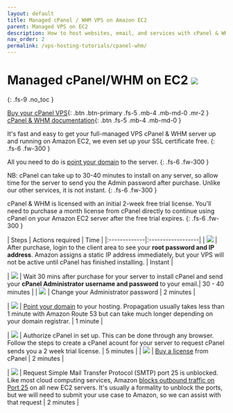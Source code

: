 ```yaml
---
layout: default
title: Managed cPanel / WHM VPS on Amazon EC2
parent: Managed VPS on EC2
description: How to host websites, email, and services with cPanel & WHM on AWS
nav_order: 2
permalink: /vps-hosting-tutorials/cpanel-whm/
---
```


# Managed cPanel/WHM on EC2 ![](/assets/wave.svg)
{: .fs-9 .no_toc }

[Buy your cPanel VPS](https://cloud.hostjane.com/vps/?appType=0&app=0){: .btn .btn-primary .fs-5 .mb-4 .mb-md-0 .mr-2 } [cPanel & WHM documentation](https://docs.cpanel.net/){: .btn .fs-5 .mb-4 .mb-md-0 }

It's fast and easy to get your full-managed VPS cPanel & WHM server up and running on Amazon EC2, we even set up your SSL certificate free. 
{: .fs-6 .fw-300 }

All you need to do is [point your domain](point-your-domain/) to the server.
{: .fs-6 .fw-300 }

<span class="purple">NB: cPanel can take up to 30-40 minutes to install on any server, so allow time for the server to send you the Admin password after purchase. Unlike our other services, it is not instant.</span>
{: .fs-6 .fw-300 }

<span class="blue">cPanel & WHM is licensed with an initial 2-week free trial license. You'll need to purchase a month license from cPanel directly to continue using cPanel on your Amazon EC2 server after the free trial expires.</span>
{: .fs-6 .fw-300 }

| Steps       | Actions required    | Time |
|:-------------|:------------------|
|   ![](/assets/one.svg)           | After purchase, login to the client area to see your **root password and IP address**. Amazon assigns a static IP address immediately, but your VPS will not be active until cPanel has finished installing. | Instant |

|   ![](/assets/two.svg)           | Wait 30 mins after purchase for your server to install cPanel and send your **cPanel Administrator username and password** to your email.| 30 - 40 minutes |
| ![](/assets/three.svg)  | Change your Administrator password  | 2 minutes |

| ![](/assets/four.svg) | [Point your domain](/point-your-domain/) to your hosting. Propagation usually takes less than 1 minute with Amazon Route 53 but can take much longer depending on your domain registrar.  | 1 minute |

| ![](/assets/five.svg)  | Authorize cPanel in set up. This can be done through any browser. Follow the steps to create a cPanel acount for your server to request cPanel sends you a 2 week trial license. | 5 minutes |
| ![](/assets/six.svg) | [Buy a license](https://www.cpanel.net/pricing/) from cPanel  | 2 minutes |

| ![](/assets/seven.svg)  | Request Simple Mail Transfer Protocol (SMTP) port 25 is unblocked. Like most cloud computing services, Amazon [blocks outbound traffic on Port 25](https://docs.aws.amazon.com/AWSEC2/latest/UserGuide/ec2-resource-limits.html#port-25-throttle) on all new EC2 servers. It's usually a formality to unblock the ports, but we will need to submit your use case to Amazon, so we can assist with that request | 2 minutes |

